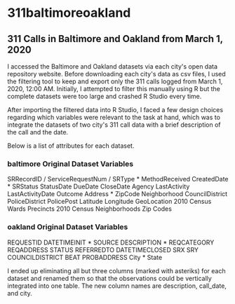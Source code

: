 # 311baltimoreoakland
## 311 Calls in Baltimore and Oakland from March 1, 2020

I accessed the Baltimore and Oakland datasets via each city's open data repository website. Before downloading each city's data as csv files, I used the filtering tool to keep and export only the 311 calls logged from March 1, 2020, 12:00 AM. Initially, I attempted to filter this manually using R but the complete datasets were too large and crashed R Studio every time.

After importing the filtered data into R Studio, I faced a few design choices regarding which variables were relevant to the task at hand, which was to integrate the datasets of two city's 311 call data with a brief description of the call and the date. 

Below is a list of attributes for each dataset.

### baltimore Original Dataset Variables
SRRecordID /
ServiceRequestNum /
SRType *
MethodReceived
CreatedDate *
SRStatus
StatusDate
DueDate
CloseDate
Agency
LastActivity
LastActivityDate
Outcome
Address *
ZipCode
Neighborhood
CouncilDistrict
PoliceDistrict
PolicePost
Latitude
Longitude
GeoLocation
2010 Census Wards Precincts
2010 Census Neighborhoods
Zip Codes

### oakland Original Dataset Variables
REQUESTID
DATETIMEINIT *
SOURCE
DESCRIPTION *
REQCATEGORY
REQADDRESS
STATUS
REFERREDTO
DATETIMECLOSED
SRX
SRY
COUNCILDISTRICT
BEAT
PROBADDRESS
City *
State

I ended up eliminating all but three columns (marked with asteriks) for each dataset and renamed them so that the observations could be vertically integrated into one table. The new column names are description, call_date, and city.
